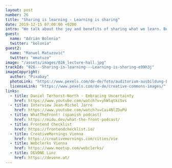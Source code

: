 ```yaml
---
layout: post
number: 26
title: "Sharing is learning - Learning is sharing"
date: 2019-12-15 07:00:00 +0200
intro: "We talk about the joy and benefits of sharing what we learn. Be it in blog posts, talks, just Twitter messages, or other ways."
guest:
  name: "Adrián Bolonio"
  twitter: "bolonio"
guest2:
  name: "Manuel Matuzović"
  twitter: "mmatuzo"
image: "/assets/images/026_lecture-hall.jpg"
trackId: "026---Sharing-is-learning---Learning-is-sharing-e99h3j"
imageCopyright:
  author: "Pixabay"
  photoLink: "https://www.pexels.com/de-de/foto/auditorium-ausbildung-banke-bildung-207691/"
  licenseLink: "https://www.pexels.com/de-de/creative-commons-images/"
links:
  - title: Daniel Terhorst-North - Embracing Uncertainty
    href: https://www.youtube.com/watch?v=yhWlqtkiSvs
  - title: Interview Jean-Michel Jarre
    href: https://www.youtube.com/watch?v=Cai4NlZDuPU
  - title: WhatTheFront! (spanish podcast)
    href: https://midu.dev/what-the-front-podcast/
  - title: Frontend Checklist
    href: https://frontendchecklist.io/
  - title: CreativeMornings Vienna
    href: https://creativemornings.com/cities/vie
  - title: Webclerks Vienna
    href: https://www.meetup.com/webclerks/
  - title: DEVONE Linz
    href: https://devone.at/
---
```

